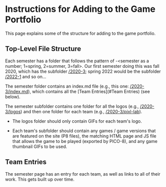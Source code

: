 # Instructions for Adding to the Game Portfolio

This page explains some of the structure for adding to the game portfolio. 

## Top-Level File Structure

Each semester has a folder that follows the pattern of <year>-<semester as a number; 1=spring, 2=summer, 3=fall>. Our first semester doing this was fall 2020, which has the subfolder [/2020-3](/2020-3/index.md); spring 2022 would be the subfolder [/2022-1](/2022-1/index.md) and so on...

The semester folder contains an index.md file (e.g., this one: [/2020-3/index.md](/2020-3/index.md)), which contains all the [Team Entries](#Team Entries) (see below). 

The semester subfolder contains one folder for all the logos (e.g., [/2020-3/logos](/2020-3/logos)) and then one folder for each team (e.g., [/2020-3/pixl-lab](/2020-3/pixl-lab)). 

* The logos folder should only contain GIFs for each team's logo. 

* Each team's subfolder should contain any games / game versions that are featured on the site (P8 files), the matching HTML page and JS file that allows the game to be played (exported by PICO-8), and any game thumbnail GIFs to be used.

## Team Entries

The semester page has an entry for each team, as well as links to all of their work. This gets built up over time. 


